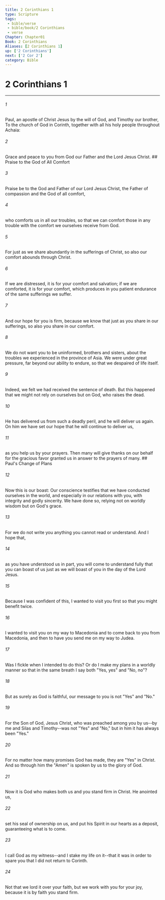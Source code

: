 ```yaml
---
title: 2 Corinthians 1
type: Scripture
tags:
 - bible/verse
 - bible/book/2 Corinthians
 - verse
Chapter: Chapter01
Book: 2 Corinthians
Aliases: [2 Corinthians 1]
up: ['2 Corinthians']
next: ['2 Cor 2']
category: Bible
---
```

# 2 Corinthians 1

***


###### 1 
Paul, an apostle of Christ Jesus by the will of God, and Timothy our brother, To the church of God in Corinth, together with all his holy people throughout Achaia: 

###### 2 
Grace and peace to you from God our Father and the Lord Jesus Christ. ## Praise to the God of All Comfort 

###### 3 
Praise be to the God and Father of our Lord Jesus Christ, the Father of compassion and the God of all comfort, 

###### 4 
who comforts us in all our troubles, so that we can comfort those in any trouble with the comfort we ourselves receive from God. 

###### 5 
For just as we share abundantly in the sufferings of Christ, so also our comfort abounds through Christ. 

###### 6 
If we are distressed, it is for your comfort and salvation; if we are comforted, it is for your comfort, which produces in you patient endurance of the same sufferings we suffer. 

###### 7 
And our hope for you is firm, because we know that just as you share in our sufferings, so also you share in our comfort. 

###### 8 
We do not want you to be uninformed, brothers and sisters, about the troubles we experienced in the province of Asia. We were under great pressure, far beyond our ability to endure, so that we despaired of life itself. 

###### 9 
Indeed, we felt we had received the sentence of death. But this happened that we might not rely on ourselves but on God, who raises the dead. 

###### 10 
He has delivered us from such a deadly peril, and he will deliver us again. On him we have set our hope that he will continue to deliver us, 

###### 11 
as you help us by your prayers. Then many will give thanks on our behalf for the gracious favor granted us in answer to the prayers of many. ## Paul's Change of Plans 

###### 12 
Now this is our boast: Our conscience testifies that we have conducted ourselves in the world, and especially in our relations with you, with integrity and godly sincerity. We have done so, relying not on worldly wisdom but on God's grace. 

###### 13 
For we do not write you anything you cannot read or understand. And I hope that, 

###### 14 
as you have understood us in part, you will come to understand fully that you can boast of us just as we will boast of you in the day of the Lord Jesus. 

###### 15 
Because I was confident of this, I wanted to visit you first so that you might benefit twice. 

###### 16 
I wanted to visit you on my way to Macedonia and to come back to you from Macedonia, and then to have you send me on my way to Judea. 

###### 17 
Was I fickle when I intended to do this? Or do I make my plans in a worldly manner so that in the same breath I say both "Yes, yes" and "No, no"? 

###### 18 
But as surely as God is faithful, our message to you is not "Yes" and "No." 

###### 19 
For the Son of God, Jesus Christ, who was preached among you by us--by me and Silas and Timothy--was not "Yes" and "No," but in him it has always been "Yes." 

###### 20 
For no matter how many promises God has made, they are "Yes" in Christ. And so through him the "Amen" is spoken by us to the glory of God. 

###### 21 
Now it is God who makes both us and you stand firm in Christ. He anointed us, 

###### 22 
set his seal of ownership on us, and put his Spirit in our hearts as a deposit, guaranteeing what is to come. 

###### 23 
I call God as my witness--and I stake my life on it--that it was in order to spare you that I did not return to Corinth. 

###### 24 
Not that we lord it over your faith, but we work with you for your joy, because it is by faith you stand firm. 
